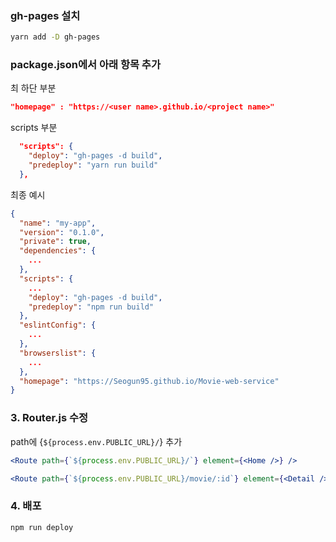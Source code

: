 
### gh-pages 설치

```bash
yarn add -D gh-pages
```

### package.json에서 아래 항목 추가

최 하단 부분
```json
"homepage" : "https://<user name>.github.io/<project name>"
```

scripts 부분
```json
  "scripts": {
    "deploy": "gh-pages -d build",
    "predeploy": "yarn run build"
  },
```

최종 예시
```json
{
  "name": "my-app",
  "version": "0.1.0",
  "private": true,
  "dependencies": {
    ...
  },
  "scripts": {
    ...
    "deploy": "gh-pages -d build",
    "predeploy": "npm run build"
  },
  "eslintConfig": {
    ...
  },
  "browserslist": {
    ...
  },
  "homepage": "https://Seogun95.github.io/Movie-web-service"
}
```

### 3. Router.js 수정

path에 {`${process.env.PUBLIC_URL}/`} 추가

```jsx
<Route path={`${process.env.PUBLIC_URL}/`} element={<Home />} />

<Route path={`${process.env.PUBLIC_URL}/movie/:id`} element={<Detail />} />

```

### 4. 배포

```bash
npm run deploy 
```
